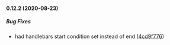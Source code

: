 #### 0.12.2 (2020-08-23)

##### Bug Fixes

*  had handlebars start condition set instead of end ([4cd9f776](https://github.com/IgorSzyporyn/plop-scaffold/commit/4cd9f7767796ff33dd4d31ea02b2c88afc99ac09))

